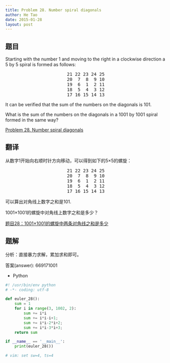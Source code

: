 ```yaml
---
title: Problem 28. Number spiral diagonals
author: He Tao
date: 2015-01-28
layout: post
---
```


## 题目

Starting with the number 1 and moving to the right in a clockwise direction a 5 by 5 spiral is formed as follows:

<center><pre>
21 22 23 24 25
20  7  8  9 10
19  6  1  2 11
18  5  4  3 12
17 16 15 14 13
</pre></center>


It can be verified that the sum of the numbers on the diagonals is 101.

What is the sum of the numbers on the diagonals in a 1001 by 1001 spiral formed in the same way?

[Problem 28. Number spiral diagonals](https://projecteuler.net/problem=28 "Problem 28")

## 翻译

从数字1开始向右顺时针方向移动，可以得到如下的5×5的螺旋：

<center><pre>
21 22 23 24 25
20  7  8  9 10
19  6  1  2 11
18  5  4  3 12
17 16 15 14 13
</pre></center>

可以算出对角线上数字之和是101.

1001×1001的螺旋中对角线上数字之和是多少？

[题目28：1001×1001的螺旋中两条对角线之和是多少](http://pe.spiritzhang.com/index.php/2011-05-11-09-44-54/29-281001t1001 "题目28")

## 题解

分析：直接暴力求解，累加求和即可。

答案(answer): 669171001

+ Python

~~~python
#! /usr/bin/env python
# -*- coding: utf-8

def euler_28():
    sum = 1
    for i in range(3, 1002, 2):
        sum += i*i
        sum += i*i-i+1;
        sum += i*i-2*i+2;
        sum += i*i-3*i+3;
    return sum

if __name__ == '__main__':
    print(euler_28())

# vim: set sw=4, ts=4
~~~
